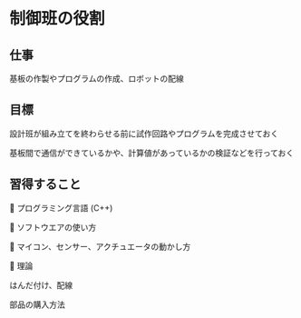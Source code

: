 # 制御班の役割

## 仕事

基板の作製やプログラムの作成、ロボットの配線

## 目標

設計班が組み立てを終わらせる前に試作回路やプログラムを完成させておく

基板間で通信ができているかや、計算値があっているかの検証などを行っておく

## 習得すること

🌟 プログラミング言語 (C++)

🌟 ソフトウエアの使い方

🌟 マイコン、センサー、アクチュエータの動かし方

🌟 理論

はんだ付け、配線

部品の購入方法
